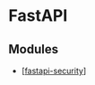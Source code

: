 FastAPI
===

Modules
---

- [[fastapi-security]]


[//begin]: # "Autogenerated link references for markdown compatibility"
[fastapi-security]: fastapi-security.md "FastAPI Security"
[//end]: # "Autogenerated link references"